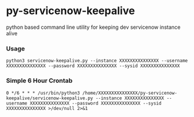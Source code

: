 # py-servicenow-keepalive
python based command line utility for keeping dev servicenow instance alive

### Usage
```python3 servicenow-keepalive.py --instance XXXXXXXXXXXXXXX --username XXXXXXXXXXXXXXX --password XXXXXXXXXXXXXXX --sysid XXXXXXXXXXXXXXX```

### Simple 6 Hour Crontab
```0 */6 * * * /usr/bin/python3 /home/XXXXXXXXXXXXXXX/py-servicenow-keepalive/servicenow-keepalive.py --instance XXXXXXXXXXXXXXX --username XXXXXXXXXXXXXXX --password XXXXXXXXXXXXXXX --sysid XXXXXXXXXXXXXXX >/dev/null 2>&1```
